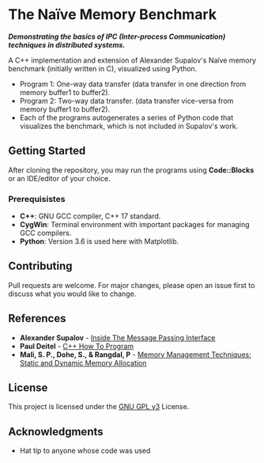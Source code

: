 # The Naïve Memory Benchmark
_**Demonstrating the basics of IPC (Inter-process Communication) techniques in distributed systems.**_

A C++ implementation and extension of Alexander Supalov's Naïve memory benchmark (initially written in C), visualized using Python.

- Program 1: One-way data transfer (data transfer in one direction from memory buffer1 to buffer2).
- Program 2: Two-way data transfer. (data transfer vice-versa from memory buffer1 to buffer2).
- Each of the programs autogenerates a series of Python code that visualizes the benchmark, which is not included in Supalov's work.

## Getting Started

After cloning the repository, you may run the programs using **Code::Blocks** or an IDE/editor of your choice. 

### Prerequisistes
- **C++**: GNU GCC compiler, C++ 17 standard.
- **CygWin**: Terminal environment with important packages for managing GCC compilers.
- **Python**: Version 3.6 is used here with Matplotlib.

## Contributing

Pull requests are welcome. For major changes, please open an issue first to discuss what you would like to change.

## References

* **Alexander Supalov** - [Inside The Message Passing Interface](https://www.degruyter.com/view/product/488201)
* **Paul Deitel** - [C++ How To Program](https://github.com/pdeitel/CPlusPlusHowToProgram10e)
* **Mali, S. P., Dohe, S., & Rangdal, P** - [Memory Management Techniques: Static and Dynamic Memory Allocation](https://bit.ly/2VCWTjR)

## License

This project is licensed under the [GNU GPL v3](https://choosealicense.com/licenses/gpl-3.0/) License.

## Acknowledgments

* Hat tip to anyone whose code was used
